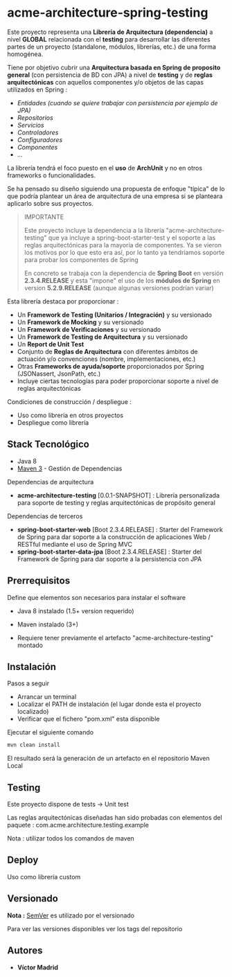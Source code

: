 # acme-architecture-spring-testing

Este proyecto representa una **Librería de Arquitectura (dependencia)** a nivel **GLOBAL** relacionada con el **testing** para desarrollar las diferentes partes de un proyecto (standalone, módulos, librerías, etc.) de una forma homogénea.

Tiene por objetivo cubrir una **Arquitectura basada en Spring de proposito general** (con persistencia de BD con JPA) a nivel de **testing**  y de **reglas arquitectónicas** con aquellos componentes y/o objetos de las capas utilizados en Spring :

* *Entidades (cuando se quiere trabajar con persistencia por ejemplo de JPA)*
* *Repositorios*
* *Servicios*
* *Controladores*
* *Configuradores*
* *Componentes*
* *...*
	
	
La librería tendrá el foco puesto en el **uso** de **ArchUnit** y no en otros frameworks o funcionalidades.
	
	
Se ha pensado su diseño siguiendo una propuesta de enfoque "típica" de lo que podría plantear un área de arquitectura de una empresa si se planteara aplicarlo sobre sus proyectos.


>IMPORTANTE 
>
>Este proyecto incluye la dependencia a la librería "acme-architecture-testing" que ya incluye a spring-boot-starter-test y el soporte a las reglas arquitectónicas para la mayoría de componentes. Ya se vieron los motivos por lo que esto era así, por lo tanto ya tendriamos soporte para probar los componentes de Spring
>
>En concreto se trabaja con la dependencia de **Spring Boot** en versión **2.3.4.RELEASE** y esta "impone" el uso de los **módulos de Spring** en version **5.2.9.RELEASE** (aunque algunas versiones podrían variar) 


Esta librería destaca por proporcionar :

* Un **Framework de Testing (Unitarios / Integración)** y su versionado
* Un **Framework de Mocking** y su versionado
* Un **Framework de Verificaciones** y su versionado
* Un **Framework de Testing de Arquitectura** y su versionado
* Un **Report de Unit Test**
* Conjunto de **Reglas de Arquitectura** con diferentes ámbitos de actuación y/o convenciones (nombre, implementaciones, etc.)
* Otras **Frameworks de ayuda/soporte** proporcionados por Spring (JSONassert, JsonPath, etc.)
* Incluye ciertas tecnologías para poder proporcionar soporte a nivel de reglas arquitectónicas


Condiciones de construcción / despliegue :

* Uso como librería en otros proyectos
* Despliegue como librería





## Stack Tecnológico

* Java 8
* [Maven 3](https://maven.apache.org/) - Gestión de Dependencias


Dependencias de arquitectura

* **acme-architecture-testing** [0.0.1-SNAPSHOT] : Librería personalizada para soporte de testing y reglas arquitectónicas de propósito general


Dependencias de terceros 

* **spring-boot-starter-web** [Boot 2.3.4.RELEASE] : Starter del Framework de Spring para dar soporte a la construcción de aplicaciones Web / RESTful mediante el uso de Spring MVC
* **spring-boot-starter-data-jpa** [Boot 2.3.4.RELEASE] : Starter del Framework de Spring para dar soporte a la persistencia con JPA


		


## Prerrequisitos

Define que elementos son necesarios para instalar el software

* Java 8 instalado (1.5+ version requerido)
* Maven instalado (3+)

* Requiere tener previamente el artefacto "acme-architecture-testing" montado





## Instalación

Pasos a seguir

* Arrancar un terminal
* Localizar el PATH de instalación (el lugar donde esta el proyecto localizado)
* Verificar que el fichero "pom.xml" esta disponible


Ejecutar el siguiente comando

```bash
mvn clean install
```

El resultado será la generación de un artefacto en el repositorio Maven Local





## Testing

Este proyecto dispone de tests -> Unit test

Las reglas arquitectónicas diseñadas han sido probadas con elementos del paquete : com.acme.architecture.testing.example

Nota : utilizar todos los comandos de maven





## Deploy

Uso como librería custom





## Versionado

**Nota :** [SemVer](http://semver.org/) es utilizado por el versionado

Para ver las versiones disponibles ver los tags del repositorio





## Autores

* **Víctor Madrid**

